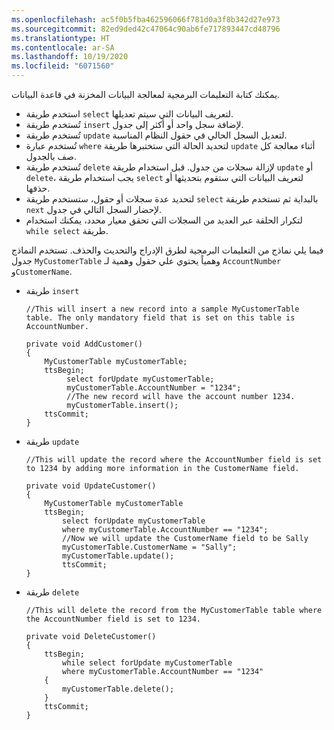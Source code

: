 ```yaml
---
ms.openlocfilehash: ac5f0b5fba462596066f781d0a3f8b342d27e973
ms.sourcegitcommit: 82ed9ded42c47064c90ab6fe717893447cd48796
ms.translationtype: HT
ms.contentlocale: ar-SA
ms.lasthandoff: 10/19/2020
ms.locfileid: "6071560"
---
```

يمكنك كتابة التعليمات البرمجية لمعالجة البيانات المخزنة في قاعدة البيانات. 

- استخدم طريقة `select` لتعريف البيانات التي سيتم تعديلها.
- تُستخدم طريقة `insert` لإضافة سجل واحد أو أكثر إلى جدول.
- تُستخدم طريقة `update` لتعديل السجل الحالي في حقول النظام المناسبة.
- تُستخدم عبارة `where` لتحديد الحالة التي ستختبرها طريقة `update` أثناء معالجة كل صف بالجدول.
- تُستخدم طريقة `delete` لإزالة سجلات من جدول. قبل استخدام طريقة `update` أو `delete`، يجب استخدام طريقة `select` لتعريف البيانات التي ستقوم بتحديثها أو حذفها.
- لتحديد عدة سجلات أو حقول، ستستخدم طريقة `select` بالبداية ثم تستخدم طريقة `next` لإحضار السجل التالي في جدول.
- لتكرار الحلقة عبر العديد من السجلات التي تحقق معيار محدد، يمكنك استخدام `while select` طريقة.

فيما يلي نماذج من التعليمات البرمجية لطرق الإدراج والتحديث والحذف. تستخدم النماذج جدول `MyCustomerTable` وهمياً يحتوي علي حقول وهمية لـ `AccountNumber` و`CustomerName`.


- طريقة `insert`

    ```xpp
    //This will insert a new record into a sample MyCustomerTable table. The only mandatory field that is set on this table is AccountNumber.

    private void AddCustomer()
    {
        MyCustomerTable myCustomerTable;
        ttsBegin;
             select forUpdate myCustomerTable;
             myCustomerTable.AccountNumber = "1234";
             //The new record will have the account number 1234.
             myCustomerTable.insert();
        ttsCommit;
    }
    ```

- طريقة `update`

    ```xpp
    //This will update the record where the AccountNumber field is set to 1234 by adding more information in the CustomerName field.
    
    private void UpdateCustomer()
    {
        MyCustomerTable myCustomerTable
        ttsBegin;
            select forUpdate myCustomerTable
            where myCustomerTable.AccountNumber == "1234";
            //Now we will update the CustomerName field to be Sally
            myCustomerTable.CustomerName = "Sally";
            myCustomerTable.update();
            ttsCommit;
    }
    ```

- طريقة `delete`


    ```xpp
    //This will delete the record from the MyCustomerTable table where the AccountNumber field is set to 1234.
    
    private void DeleteCustomer()
    {
        ttsBegin;
            while select forUpdate myCustomerTable
            where myCustomerTable.AccountNumber == "1234"
        {
            myCustomerTable.delete();
        }
        ttsCommit;
    }

    ```